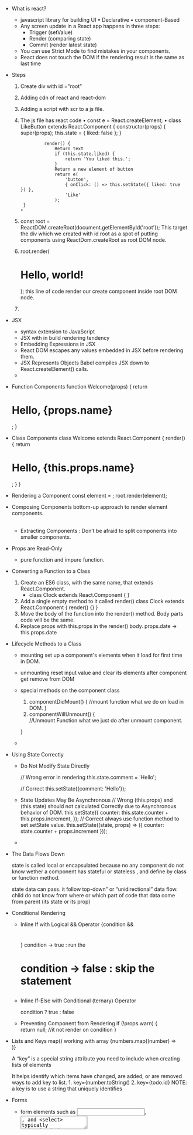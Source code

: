 * What is react?
   *  javascript library for building UI
        • Declarative 
        • component-Based
   * Any screen update in a React app happens in three steps:
      * Trigger (setValue)
      * Render (comparing state)
      * Commit (render latest state)
   * You can use Strict Mode to find mistakes in your components.
   * React does not touch the DOM if the rendering result is the same as last time
    
* Steps 
    1. Create div with id ="root"
    2. Adding cdn of react and react-dom
    3. Adding a script with scr to a js file.
    4. The js file has react code
           • const e = React.createElement;
           • class LikeButton extends React.Component {
                    constructor(props) {
                        super(props);
                        this.state = { liked: false };
                    }
                    
                    render() {
                        Return text 
                        if (this.state.liked) {
                            return 'You liked this.';
                        }
                        Return a new element of button
                        return e(
                            'button',
                            { onClick: () => this.setState({ liked: true }) },
                            'Like'
                        );
            }
           • 
    5. const root = ReactDOM.createRoot(document.getElementById('root'));
        This target the div which we created with id root
        as a spot of putting components using ReactDom.createRoot as root DOM node. 
    6. root.render(<h1>Hello, world!</h1>);
        this line of code render our create component inside root DOM node.
    7.
  
* JSX
   * syntax extension to JavaScript
   * JSX with in build rendering tendency
   * Embedding Expressions in JSX 
   *  React DOM escapes any values embedded in JSX before rendering them.
   * JSX Represents Objects
      Babel compiles JSX down to React.createElement() calls.
   * 
* Function Components
   function Welcome(props) {
      return <h1>Hello, {props.name}</h1>;
   }
* Class Components
   class Welcome extends React.Component {
      render() {
         return <h1>Hello, {this.props.name}</h1>;
      }
   }

* Rendering a Component 
   const element = <Welcome name="Sara" />;
   root.render(element);

* Composing Components
   bottom-up approach to render element components.
   <Welcome name="Sara" />      
   <Welcome name="Cahal" />      
   <Welcome name="Edite" />

   * Extracting Components : Don’t be afraid to split components into smaller components.

* Props are Read-Only 
   * pure function and impure function.

* Converting a Function to a Class 
   1. Create an ES6 class, with the same name, that extends React.Component.
      * class Clock extends React.Component { }
   2. Add a single empty method to it called render()
      class Clock extends React.Component { 
         render() {}
      }
   3. Move the body of the function into the render() method.
      Body parts code will be the same.
   4. Replace props with this.props in the render() body.
      props.date -> this.props.date

*  Lifecycle Methods to a Class 
   
   * mounting 
      set up a component's elements when it load for first time in DOM.
   * unmounting
      reset input value and clear its elements after component get remove from DOM

   * special methods on the component class
      1. componentDidMount() { 
         //mount function
         what we do on load in DOM.
      }
      2. componentWillUnmount() {  
         //Unmount Function
         what we just do after unmount component.

      }
   *

*  Using State Correctly 
   * Do Not Modify State Directly 

      // Wrong error in rendering
      this.state.comment = 'Hello'; 

      // Correct
      this.setState({comment: 'Hello'});

   * State Updates May Be Asynchronous
      // Wrong (this.props) and (this.state) should not calculated Correctly due to Asynchronous behavior of DOM.
         this.setState({
            counter: this.state.counter + this.props.increment,
         });
      // Correct always use function method to set setState value.
         this.setState((state, props) => ({
            counter: state.counter + props.increment
         }));
   * 

* The Data Flows Down

   state is called local or encapsulated because no any component do not know wether a component has stateful or stateless , and define by class or function method.

   state data can pass. it follow top-down” or “unidirectional” data flow.
      <FormattedDate date={this.state.date} />
      child do not know from where or which part of code that data come from parent (its state or its prop)
   
* Conditional Rendering   
   * Inline If with Logical && Operator 
      {condition && <h1></h1>}
      condition -> true : run the <h1>
      condition -> false : skip the statement

   * Inline If-Else with Conditional (ternary) Operator

      condition ? true : false

   * Preventing Component from Rendering
      if (!props.warn) {    
         return null; //it not render on condition 
      }

* Lists and Keys
   map()
      working with array
      {numbers.map((number) => 
         <ListItem key={number.toString()} value ={number} />      
      )}

   A “key” is a special string attribute you need to include when creating lists of elements

   It helps identify which items have changed, are added, or are removed
      ways to add key to list.
         1. key={number.toString()
         2. key={todo.id}
      NOTE: a key is to use a string that uniquely identifies
   

*  Forms 
   * form elements such as <input>, <textarea>, and <select> typically maintain their own state and update it based on user input. Unable to render using react.

   * To manage state of them using react, do
      <input type="text" value={this.state.value} onChange={this.handleChange}

      //onChange function we setState input
      // and we pass state value as a value to the form elements. 

   * Handling Multiple Inputs 

      handleInputChange(event) {
         const target = event.target;
         const value = target.type === 'checkbox' ? target.checked : target.value;
         const name = target.name;

         this.setState({
            // state the current value to the named input.
            [name]: value    
         });
      }
   *  react form use Formik library.
         it is validation, keeping track of the visited fields, and handling form submission
   * uncontrolled component

* Lifting State Up 

   The input state value come from parent state. and child get the parent state value as a props.

   that lead to make a component to store state values , and we just pass state value as props to children component.


* Composition vs Inheritance
   * Composition
      when you do not know how many data passed by parent.
      * How to handle it
         * Containment 
            parent {
               <child 
                  left= {<leftComponent />}
                  right = {<rightComponent />}
               />
            }
            child {
               <div> {props.left} </div>
               <div> {props.right} </div>
            }
            we can pass other component as a props
         * Specialization 
            When we want to pass different props value in special case.

            parent {
               child {
                  name="title"
                  work="home"
               }
               child {
                  name="hhh"
                  work="office"
               }
            }
            different props value at different instance.
   * Inheritance 
      At Facebook, we use React in thousands of components, and we haven’t found any use cases where we would recommend creating component inheritance hierarchies.

      Officials says Always use composition concepts

* Thinking in React 
   Steps to build React App.

   1. Understand Data come from API and UI design
      how to data look?
      how we are going to show the data?
   2. Based on your understanding Break The UI Into A Component Hierarchy
      * Draw boxes around every component (and subComponent) in the UI and give them all names.
      * For making components use single responsibility principle, that is, a component should ideally only do One Thing.
         AT the end , it should be decomposed into smaller subComponents.
         Always think About designing Reusable component.
   3. Now the JSON data nicely map with your required component
      <img scr="https://reactjs.org/static/9381f09e609723a8bb6e4ba1a7713b46/90cbd/thinking-in-react-components.png" />


      1. FilterableProductTable (orange): contains the entirety of the example
      2. SearchBar (blue): receives all user input
      3. ProductTable (green): displays and filters the data collection based on user input
      4. ProductCategoryRow (turquoise): displays a heading for each category (use composition concept to map and render all categories)
      5. ProductRow (red): displays a row for each product (use composition concept to map and render all subElements of passed categories).

   4. Identify The Minimal (but complete) Representation Of UI State 
      you first need to think of the minimal set of mutable state that your app needs. The key here is DRY: <b>Don’t Repeat Yourself</b>.
      <h4>Keep Components Pure</h4>

      For example, if you’re building a TODO list, keep an array of the TODO items around. When you needed just fetch the data from it. 
      Do not make separate state for count items else.
   5. Identify Where Your State Should Live 
      Next, we need to identify which component mutates, or owns, this state.

      Note: <b>React is all about one-way data flow down the component hierarchy.</b>

      Steps to figure out this: 
         For each piece of state in your application:
         1. Identify every component that renders something based on that state.
         2. Find a common owner component (a single component above all the components that need the state in the hierarchy).
            * Either the common owner or another component higher up in the hierarchy should own the state.
         3. If you can’t find a component where it makes sense to own the state, create a new component solely for holding the state and add it somewhere in the hierarchy above the common owner component.
         * In summery, always Think to manage state values in parent component and just pass required state values to the child.

   6. Add Inverse Data Flow
      Its is a concept, that is,When a child change the state value of the parent by using callback function passes by the parent in child props.

* AdvancedGuild
   * Accessibility 
      These topics make us to accessible test for our website.
      * WAI-ARIA 
         (Web Accessibility Initiative - Accessible Rich Internet Applications)
         It's help to Screen Readers and visible challenge user.
         
         All aria-* HTML attributes are in camelCased.

      * Semantic HTML 
         Using the various HTML elements to reinforce the meaning of information in our websites will often give us accessibility for free

         All table , list is wrap under div
         React Fragments 
            <Fragment></Fragment>
            <></> //when you not need props
      * Accessible Forms 
         * Labeling
         * Notifying the user of errors
         * Focus Control 
            Ensure that your web application can be fully operated with the keyboard only:
            * Keyboard focus and focus outline
      * Mechanisms to skip to desired content 
            Skiplinks or Skip Navigation Links are hidden navigation links that only become visible when keyboard users interact with the page
            * WebAIM - Skip Navigation Links
               use landmark elements and roles, such as <main> and <aside>, to demarcate page regions as assistive technology allow the user to quickly navigate to these sections
               * Accessible Landmarks 
         * Programmatically managing focus   
            To set (after lose) focus on keyboard on section we want to focus.

               To set focus in React, we can use Refs to DOM elements.

         * Mouse and pointer events 
            make sure only one focus is active either we access by keyboard or mouse.

         *  Other Points for Consideration 
            *  Setting the language 
               Indicate the human language of page texts as screen reader software uses this to select the correct voice settings:
            * Setting the document title 
               so that screen reader can understand
             * Color contrast 

      * Development and Testing Tools  
         * The keyboard
            Access your website only by keyboard.
         * Development assistance 
            * eslint-plugin-jsx-a11y 
               Its is giving feedback regarding accessibility issues in your JSX
            * Create React App has this plugin with a subset of rules activated. If you want to enable even more accessibility rules, you can create an .eslintrc file in the root of your project with this content:

            * Testing accessibility in the browser 
               * aXe, aXe-core and react-axe 
                  * The Accessibility Engine or aXe, is an accessibility inspector browser extension built on aXe-core.
                  * You can also use the @axe-core/react module to report these accessibility findings directly to the console while developing and debugging.

               * WebAIM WAVE 
                  The Web Accessibility Evaluation Tool is another accessibility browser extension
               * Accessibility inspectors and the Accessibility Tree 
               * Screen readers 
                  * NVDA in Firefox
                  * VoiceOver in Safari 
                  * ChromeVox in Google Chrome

* React Hooks
   * React Hooks only use in functional components.
   * React hooks execute in same order, never use it under certain condition,loop or any thing.
   * State is private to the component. Every components have their own instance of state  
   * Updating the same state variable multiple times before the next render (batching concept). To make this possible always use function version of setHook.

   
   * Updating Objects in State 
         * do not use value to update obj properties  value.
            it is not working
            Always use setObj method to update thing.

         * eg: 
            const [obj, setObj] = useState[{
               x: 22,
               y: 33
            }]
            obj.x = 55; //not working
            setObj({x: 55});

   *  Updating Arrays in State 
      In React state Array are treat as immutable.
      so instead of This   use this non-mutated method. 
      It can the array but it do not re-render the contents.
      All non-mutable method return a new array instead.

      * Adding      (push , upshift)      concat,[...arr] (use concat with spread operator);
      * removing     (pop,shift,splice)      (filter, slice);
            eg: 
            * filter
               setArtists(
                artists.filter(a =>
                  a.id !== artist.id
                )
              );
            * 
      * Transforming an Array
         Transverse across the array
         Splice , arr[i] = ..     : -> (map)
         * eg :
            array.map(()=> {

            });
      *  Replacing items in an array 
         Modifying items value
         always use map.

      *  Inserting into an array
         Inserting at a particular position
         Eg: 
            combining all the parts in new array
            const nextArtists = [
               // slice Items before the insertion point:
               ...artists.slice(0, insertAt),
               // New item:
               { id: nextId++, name: name },
               //slice Items after the insertion point:
               ...artists.slice(insertAt)

               //combining all the parts in new array
            ];
            //passing that updated array in setArray
            setArtists(nextArtists);

      *  Reversing and Sorting
         Eg: 
            //Copying an array
            const nextList = [...list];
            // Applied reverse in new array
            nextList.reverse();
            // Pass it to setArray
            setList(nextList);

      *  Updating objects inside arrays
         * Eg: 
            setMyList(myList.map(artwork => {
               if (artwork.id === artworkId) {
                  // Create a *new* object with changes
                  return { ...artwork, seen: nextSeen };
               } else {
                  // No changes
                  return artwork;
               }
            });
      *  Write concise update logic with Immer 
         * It is useful then you are so want to change so deeply nested (like 2 level deep).Then,
            * you use useImmer()
               * npm i immer use-immer
               * It is convenient but mutating syntax and take care of producing the copies for you.
               * It make immutable syntax to mutable object/array.
               * const [obj, setObj] = useimmer({
                  n: 1,
                  name: {
                     a: {
                        b..
                     }
                  }
               });
               // You can use mutable syntax
               setObj((item) => {
                  item.name.a.b = 44;
               })
               thats its.

            

   
   1. useState()
      * const [count, setCount] = useState(4);
      //It return an arr ,we just destructured it [value, setValueFunction];
      //useState(DefaultValue); 

      * When we set current value by using previous Value , Then use function structure of it. 
         * setCount((prevCount) => {
             prevCount + 1;
         })

      * Unlink class state, it is define in constructor , it run once, 
         but in useState, it run every time we re-render that function.
         * To Avoid this Use function version of it which run once of the very first time only.
            const [count, setCount] = useState(() => {
               console.log("count state define");
               return 4
            })
      * In useState , when we define a object inside useState,
         const [state, setState] = useState({
            count: 4,
            theme: blue,
         });
         Then, If we set
            setState (prevState => {
               return {count: prevState.count - 1};
            });

            then it over write all object structure.
            //state.theme :-> undefine error
            
            Always use spread operator to provide all previous value like:
               setState (prevState => {
                  return {...prevState , count: prevState.count - 1};
               });
               //object merging not happened , This is because we can make as much different state using its own useState hooks. and avoid state collisions.
   
   2. useEffect()
         *  When we use to change 
         *  similar mounted in class concept, it do sideEffect render on certain tasks.
         * Eg: 
            we have post API, User API, comments API.
            we want to render a particular API component when that button click

            const resourceType = post

            useEffect(()=>{
               console.log(resourceType);
            })
         * problem 1. useEffect run every time we render that component.
            To make it run on specific input. then give to it.
            * useEffect(()=>{
               console.log(resourceType);
            }, [resourceType]);
            Its runs only When resourceType value change. 

         * We can use useState to store particular  fetched value from API.
            const [items ,setItems]= useState([]);
            useEffect(()=> {
               fetch(`...../${resourceType}`)
                  .then(response => response.json())
                  .then(json => setItems(json));
            }, [resourceType]);
            //Every time resourceItem Change , the items value is auto updated.
         
         *  Advanced
            Now we want to change value of variables using external factors like event listener

            * const [windowWidth, setWindowWidth] = useState(window.innerWidth());
            * error not update automatically.
            * In Class component
               * in didMount method , we add event listener 
               * in WillMount method , we remove event listener.
            * By Use useEffect() hook
                  const
               *  useEffect (() => {

                     window.addEventListener('resize', handleResize);

                     // Clean function (un-mutate method)
                     // It is run every time when it un-mutated (re-render)
                     return () => {
                        return {
                           window.removeEventListener('resize', handleResize);
                        }
                     }

                  },[]) //[] pass because it is make run on mount once.


   * useContext()
      * Two Part
         * Provider component 
            * it provide state value to their children and their children and their children ...soon
            * export const ThemeContext = React.   createContext();

            * const [value, setValue] = useState(true);
            * const handleClick = (value) => {
               return 
                  setValue(preValue => !preValue);
            }

            *  <ThemeContext.Provider value={}>

                  All Component That use That Values
                  <button onCLick>
               </ThemeContext.Provider value={}>
         * consumer component
            * It consumes the state value that provided by context.

            *  In class 
               * import {ThemeContext} form './App';
               * <ThemeContext.Consumer>
                  * {value => {
                     * return 
                        //All contexts inside this return
                        <div style={{backgroundColor: value}}>
                  }}
               </ThemeContext.Consumer>

            *  In Functional Component 
               * import {ThemeContext} form './App';
               
               * export default function FunctionalComponent () {
                  * const Value = useContext(ThemeContext);
                  // Now You can use any Where in funcCom();

                  return 
                  <div style={{backgroundColor: value}> </div>

               }
         
      * Simplified version
         * make a file themeContext.js

         *  const Theme = React.createContext();
         *  const ThemeUpdateContext = React.createContext()

         *  export function ThemeProvider({children}) => {
            //That function going to do all context provider stuff
            * const [value, setValue] = useState(true);
            * const handleClick = (value) => {
               return 
                  setValue(preValue => !preValue);
            }

            return (
               <ThemeContext.Provider value={value}>
                  //That provides value to all Children

                  <ThemeUpdateContext.provider value= {handleClick}>
                  //That provide handleClick to all children
                     {children}
                  </ThemeUpdateContext.provider>
               </ThemeContext.Provider>
            )

         }

         * Inside app.js
            * import {ThemeProvider} from "./themeContext.js"
            *  export default function app () {
               return (
                  <ThemeProvider>
                     <FunctionalComponent />>
                  </ThemeProvider>
               )
            }

         *  Now We can access value and method any where inside their children.

            * To make access to children
               *  we make function to access then inside themeContext.js file

               * export function useThemeValue() {
                  return useContext(ThemeContext);
               }

               * export function useThemeUpdateValue() {
                  return useContext(ThemeUpdateContext);
               }
            
            *  Now inside functionComponent
               * import { useThemeValue, useThemeUpdateValue } from './themeContext.js'

               functionComponent () {
                  const themeValue = useThemeValue();
                  const toggleTheme = useThemeUpdateValue();

                  return {
                     <>
                        <button onClick={toggleTheme} >         
                           Toggle button
                        </button>
                        <div  style={{background-Color: {themeValue}}}> </div>
                     </>
                  }
               }




   * useRef()
      * most miss Use and most flexible

      * make a variable to count the number of re-render 
         * we are going to use 
            const [renderCount, setRenderCount] = useState(0);

            useEffect(()=> {
               setRenderCount((prevRender) => prevRender + 1);
            })
         //error in stuck in infinite loop, useEffect change state value every time and useState() re-render on chnage.

      * Solution
         useRef()
         * It is not cause re-render But it persistence among every count. we can change as many we want but the value is not change on render.

         * const renderCount = useRef(1)
         // It has single value
         // it return a single value object.
         // {current = 1}

            useEffect(()=> {
               renderCount.current = renderCount.current + 1;
            });

         *  Most Use case
            * To give auto focus on input

               *  const inputRef = useRef();

               * const focus = () => {
                  inputRef.current // it is return ref input   tag. It is like query select

                  inputRef.current.focus() // now it set focus    on input box
               }

               * <input ref={inputRef}>
                  <button onClick={focus}>

            * It is also use to store previous value of state.
               * const [name,setName] = useState();
               * const prevNameValue = useRef();
               * useEffect(()=> {
                     prevNameValue.current = name;
               }, [name])

   *  useMemo()
      * it is use for memorization 

      * Usage Case
         * When a slow function run every time with the same input 
            * const [number, setNumber] = useState(2)
            * const doubleTheNumber = slowFunction(number);
            //it calculate Every time for 2(same value)
            // why not you just memories that result , stop calculating everything 

            * Use useMemo hook in this case.

               * const doubleTheNumber = useMemo(() => {
                  return slowFunction(number)
               }, [number]);
               //Now it is only going to run on when number value get change.


         * reference inEquality 
            it say every time we render, if we define any array or object. It is always going to represent totally different object/array.

            Eg: 
               const obj = { name: "test", age: {AgeTest}}

               useEffect(()=> {
                  console.log(obj);
               }, [obj]);
               //its re-render again every time because obj is totally different from previous one

            * useMemo() hook is use here to refer the same object after every render.

            * const obj = useMemo(()=> {
               return { name: "test" age: {AgeTest}}
            }, [AgeTest]) ;
            //it is going to re-render only if when you change AgeTest Value.


   *  useCallback()
      *  It is almost similar to useMemo() Hook. But useMemo() return value to variable as in useCallback() it return function.
      *  Usage case
         *  It is similar usage case like useMemo(),But It deals with function declaration.
         const getItem = (number) => {
               return [number + 1, number + 2, number + 3]
         }
         //it is going to decelerated and run every time.

         * const getItem = useCallback((number) => {
               return [number + 1, number + 2, number + 3]
         }, [number]);
         // It is decelerated and run only when number value change.
         
   * useReducer()
      * it is also manage state.
      * It gives you more contrite way to manage state. you have your own custom set state method thats make re-render your new state.

      *  const [state, dispatch] = useReducer( ManageStateFunction,{initialValue});
         * // state has current state value.
         * //  ManageStateFunction is a custom function that going to manage state value. it has various method to dispatch 
         * using 
            dispatch({type: "ActionType"});
            //ActionType is going to applied on state.
         
      * In whole it look like this
         const [state, dispatch] = useReducer( ManageStateFunction,{count: 0});
         
      * Basic ManageStateFunction() syntax
         const ACTION = {
            INCREMENT: 'increment',
            DECREMENT: 'decrement'
         } // conditional string function name.

         function ManageStateFunction(state, action) {
            switch(action.type){
               case 'ACTION.INCREMENT'
                  return { count: state.count + action.payload.passingValueToFunction}
            }
            switch(action.type){
               case 'ACTION.DECREMENT'
                  return { count: state.count - action.payload.passingValueToFunction}
            }
            Default: 
               return state
         }
      *  Change state value using dispatch
         * const [state, dispatch] = useReducer( ManageStateFunction,{count: 0});

         function onClickIncrement() {
            return dispatch({ type: 'ACTION.INCREMENT', payload: {passingValueToFunction: 1}})
         }

      *  It is to manage a complex state .
         let Make a todo application

         1. export default function app() {
            const [todoList, dispatch] = useReducer(reducer, []);
            // [] : initial todoList State
            // reducer is ManageStateFunction

            return (
               <>
                  <form onSubmit={handleSubmit}>
                     <input type="text" onChange={(e) => {
                        setName(e.target.value)
                     }} />
                     {todoList.map((todo)=> {
                        return <Todo key={todo.id} todo={todo} dispatch= {dispatch} />
                        //We pass useReducer dispatch function to do all state function
                     })}
               </form>
            )
         }

         2. Making all component of reducer
            2. 1. export ACTIONS = {
               ADD_TODO: "add_todo",
               TOGGLE_TODO: "toggle_todo",
               DELETE_TODO: "delete_todo"
            } 
            //All actions type names used in reducer
            //We export it because we need it in different component to access action type name. (like todo component)

            2. 2. function reducer(todoList, action) {
               switch (action.type) {
                  case ACTIONS.ADD_TODO:
                     return [...todoList, newTodoItem(action.payload.name)]
                  case ACTIONS.TOGGLE_TODO:
                     return (todoList.map((todo)=> {
                        if(todo.id === action.payload.id) {
                           return {...todo, complete: !todo.complete}
                           // that return a new object with all same items and with a change in complete: !todo.complete item.
                        } 
                        
                        return todo
                  
                     }))
                  
                  case ACTIONS.DELETE_TODO:
                     return (todoList.filter((todo) => todo.id !== action.payload.id));

                     //the filter return a new Array of todoList with items which are not certified the filter condition.
               }
            }
            2. 3. Model function for new Item
               function newTodoItem(name) {
                  return { id: Date.now(), name: name, complete: false}
               }
            // completed all require component in reducer section
            
         3. Setting up Todo component
            export default function Todo ({todo, dispatch}) {
               return (
                  <div>
                     <span style={{color: todo.complete ? '#AAA' : '#000'}}>
                     </span>
                     <button onClick={()=> dispatch({type: ACTIONS.TOGGLE_TODO, payload: {id: todo.id}});
                     }>
                        Toggle
                     </button>
                     <button onClick={()=> dispatch({type: ACTIONS.DELETE_TODO, payload: {id: todo.id}});
                     }>
                        Delete
                     </button>
                     //we just change method type , to change action on list
                     // neither we make separate function of it and pass it to todo separately.
                  </div>
                     
                  
               )
            }
            // complete todo app that all we need to do



   * REACT 18 HOOK
      * useTransition
      *  it is need when you app slow down and not responsive. it is used to speed up the app

      * Usages 
         *  if you have a input and it combine with a function which is going to filter out data from  / enter data in a large set of data ( a lot of computation) then it do not show/re-render the updated list until it do all the local state change operation.
            * useTransition hook used to prioritize the statements.


      * Not Usage
         *  use useTransition when you really need.
            if you have something that slow down application/ you have some component that slow down your application.
            it make re-render when low priority work done

      * Syntax 

         const [isPending, startTransition] = useTransition();
         * function handleChange (e) {
            setInput(e.target.value);

            startTransition(() => {
               //it is low priority code section

               const list = []

               for (let i = 0; i < LIST_SIZE; i++) {
                  list.push(e.target.value);
               }

               setList(list)
            });  
               
         }

         * ... return (
            {isPending ? "loading..." : List.map((item, index) => {
               return <div key={index}>{item}</div>
            })}
            //isPending use to give startTransition state
               return 
               if startTransition isDoing : return true
               if startTransition completed: return false
               // it can used to add loading effect on doing 
         )


      * useDeferredValue()
      * It similar concept like deBounce and thralling.
      *  It is update some value after a quite of time (make the value change less priority)

      *  function slowFunction({name}) {
         const largerNo = 1000000;

         const slow = useMemo(() => {
            const l = []
         for (int i = 0; i< largerNo ; i ++) {
            l[i] = name;
         }
         setList[l]
         // it is going show latency in input value;
         }, [name])

         
         To make it wait some time after name Value before run this function

            const deferredInput = useDeferredValue(input);
            const slow = useMemo(() => {
               const l = []
            for (int i = 0; i< largerNo ; i ++) {
               l[i] = name;
            }
            setList[l]
            // it is going show latency in input value;
            }, [deferredInput]);
      }
      * use()
         * it is extra fetching and conditional fetching with async behavior in react component
         * it can use inside if statement
         * Eg.
            * export function Data({ url, shouldFetch}) {
               let data = "default data"
               if(shouldFetch) {
                  data = use( fetch (url)).then(res => res,json())
               }
            }
            * you can add loading effect by using  suspense
            * parent component
               * <suspense fallback={<div> loading... </div>}> 
                  <Data url={url} shouldFetch={false}>
               </suspense>
               * suspense want until all child done with async use hooks call
               * to handle error you can use error component to handle error from fetch 
                  * <ErrorBoundary fallback={<div> Error</div>}>
                     * <suspense fallback={<div> loading... </div>}> 
                        <Data url={url} shouldFetch={false}>
                     </suspense>
                  </ErrorBoundary>
      * useEffectEvent()
         * it is work with useEffect()
         * it limit dependency of useEffect
         * useEffectEvent() is as event trigger after certain action
         * it take the current value of  dependency value.
         * eg. 
            * export function ChatRoom ({url , loggingOption}) {
               * const onConnected = useEffectEvent( url => {
                  logConnection('Connected to ${url}', loggingOption)
               }) 
               * // normally console give error that make useEffect need to dependent on loggingOption also
               * but by using useEffectEvent it make this function as event call it is only trigger when it call 
               * so do not exist before event , all the value take and dependency value on event trigger

               useEffect(() => {
                  const room = connectToRoom(url)
                  room.onConnected(() => { 
                     // it is event to trigger onConnected function
                     onConnected(url) 
                  })
                  return () => {
                     room.disconnect()
                  }
                  
               }, [url]) // useEffect only dependent on url change
            }
   *  Optional hooks
      *  useLayoutEffect()
         *  similar to useEffect()
         *  use Effect async function do not disturb the DOM. 
         *   it is synchronous function, it is run along with DOM.   when react paint the DOM (calculate position of component ) along that it run 
         *   it is useful when you need to move something on screen.
         *  useEffect: it is run after DOM render all component then it run. on the other hand it run alone with DOM to set the position for layout then the component run and set on that position.
         * it is less performance then useEffect.
         


      *  useDebugValue()
         *  it is use to make custom hook easier
         *  It use to name the hooks to make debug easier
         *  it is only work on custom hooks.
         *  * by default it run every time 
            * to make it run 
               * it only run  in develop 
               *  only run when you open developer tools
            *  useDebugValue(value, v => {
               getValueSlow(v)
            });
      
      *  useImperativeHandle()
         *  it is use to change the default behavior of  ref for component.
         * if you set ref for a component 
            * react.forwardRef(customInputComponent);
            *  and then pass ref value to function.
            and then set ref value to the require section.
         *  useImperativeHandle() total customize ref.
            *  useImperativeHandle(ref, ()=> {
               return { alertHi: ()=> alert("hi")}
            }, [])

            *  Usages
            *  <customInputComponent ref={inputRef}
            *  <button onClick={()=> inputRef.current.alertHi()}> Focus </button>
            // It call the function when you ref to this

            * it is going to use when you have buttons out the main component. when you try to manage multiple component using same ref
            *  Eg: 
               custom function (..., ref) {
                  const closeButton = useRef();
                  const confirmButton = useRef()
                  const denyButton = useRef()

                  useImperativeHandle(ref, () => {
                     focusCloseBtn: () => closeButton.focus(),
                     focusConfrimBtn: () => confirmButton.focus(),
                     focusDenyBtn: () => denyButton.focus(),
                  })

                  return (
                     <>
                        <closeComponent name="close button" ref={closeButton}>
                        <confirmComponent name="confirm button" ref={confirmButton}>
                        <denyComponent name="deyn button" ref={denyButton}>
                     </denyComponent>
                  )
               }
               export default React.forward(custom function);

               * main function 
                  const modelRef = useRef();


                  <button onClick=(()=> model.current.focusCloseBtn)>

                  <button onClick=(()=> model.current.focusConfrimBtn)>

                  <button onClick=(()=> model.current.focusDenyBtn)>

                  <customFunction 
                     ref={modelRef}
                  />

      * useId() 
         *  it give id to the component.
         *  it is always generate same id order every time.
         *  it give id as like id = ":r1:"
            *  that id is impossible to access by querySelector.
            * that enforcing us to use ref to reference any component element.
         *  modified useId use
         const id = useId()
            <element id=(`{id}-email)>
            <element id=(`{id}-name)>
            ...so on 
            it use same id to for all with some specific name change.





   * Custom Hooks
      * we combine hooks to make custom hooks
      * syntax
         1. customHooks.js
         2. function useRequired(initialValue) {
            const [value, setValue] = use preDefinedHooks(initialValue) ;

            return [value, setValue];
         }
         it is like a function with a set of hooks to manage a specifics tasks.

         *   useToggle()
            *  export default function useToggle(defaultValue) {
               const [value, setValue] = useState(default);

               function toggleValue(value) {
                  setValue(currentValue => {
                     typeof value === "boolean" ? value : !currentValue
                  })
               }

               return [value, toggleValue];
            }

            *  use in different components
               const [value, toggleValue] = useToggle(false);

               <button onClick={toggleValue}> Toggle Value</button>
               <button onClick={() => {
                  toggleValue(true)
               }}> make the value true </button>

               <button onClick={() => {
                  toggleValue(false)
               }}> make the value false </button>

            *  Timeout Hook
               export   default function useTimeout(callback, delay) {
                  const callbackRef = useRef(callback); //it saves callback function that is passed
                  
                  const timeoutRef = useRef();

                  useEffect (()=> {
                     callbackRef.current = callback
                  }, [callback]);

                  const set = useCallback(() => {
                     //we set a timeout funtion to return call back after a delay.
                     timeoutRef.current = setTimeout(() => {
                        return ( callbackRef.current() , delay);
                       
                     })
                  }, [delay]);

                  const clear = useCallback(() => {
                     // we forced running timeout function to stop.
                     timeoutRef.current && clearTimeout(timeoutRef.current);
                  }, []);

                  useEffect(() => {
                     //we reset set value and clear the running set timeout , if we call this  function over a pre-running function.
                     set()
                     return clear
                  }, [delay, set, clear]);

                  const reset = useCallback(() => {
                     clear()
                     set()
                  }, [clear, set])

                  return { reset, clear}

               } 

               * Usages
                  *  const {  clear, reset} = useTimeout(
                     () => setCount(0),
                     1000
                  ) 
               *   we can implement Debounce use this hook   
                  *  useDebounce(() => alert(count), 1000, [count]);

                  *  export default function useDebounce(callback, delay, dependencies) {
                     const {reset, clear} = useTimeout(callback, delay);

                     // 2. after that it measures the change on all dependencies or reset value
                     useEffect(reset, [...dependencies, reset]);

                     // 1. it clear the useTimeout for the same time
                     useEffect(clear, []);
                  }
   
   * optional 


* Code Splitting
   * download code when we need them
   * methods to implement it
      * using Dynamic import
         * import ("../sum.js").then(module=> {
                 alert(module.sum(2, 2));
              });
         * lazy (react tool)
            1. import {lazy} from "react"
            2. const Home = lazy(() => import ("./
                  components/Home"));
            * Error not it working on the very first time
               * Suspense components
                  <Suspense fallback={that run until 
                      loading done} >
                        <Outlet /> // lazy loaded components 
                  </Suspense>
            * lazy do need a default import
                  * unable to load named function
                  *  {default: fucn}
                  * but in module {default: fuc, namedfuc}

                  * fixing
                     * .... => import ("./components/About").then(module => {
                           return { default: module.About }
                           // We rename default export 
                         }
            * Not want to show fallback ,
               we need old data there, until new data Is loaded
                  * By using react hook (useTransition)
                     * it allows to enable not urgent update 
                           * const [isPending, startTransition] = useTransition ()
                           * startTransition (() => {
                               Condition State change fuc
                            });
                              * it doesn't change UI utill loading 
                             done ,so lazy(fallback) not show
                           * To show transition state
                              *  {isPending ?? "Loading.."}
                                   on tab click 
                                • 
                             •  
                          • 
                     * to simplifying lazy load import statement 
                        * Components lazyload
                           * export default const fucntion lazylaod(path, namedExport) => {

                           
                             * promise = import (path)
                             * if ( namedExport == null ) {
                                 return promise 
                              } else {
                                 return promise.then(module=> ({ default : module[namedExport] 
                              }))
                            }
                           }
                         


      












* Coding mistake or improving your mistake
   *  useState hook
         *  Asked the question again, you really need 
           hook
            *  on form submission
             • it need value once on submit
             • useRef instead
                • const emailRef = useRef()
                • input ref={emailRef}
                • onSubmit := 
                     email: emailRef.current.value
                •     
            *  when you use previous value to change 
              new value,then you function version of 
              setuseState hook
              • setCount(count + amount) // wrong 
                • error when you have more then 1 
                   statement update. 
                   when State value change after next 
                   render
                    
               * setCount( currentCount => {
                   return currentCount + amount 
                 })
               *  Count value is not change until next 
                 render is not completed.
                 So when you access count next of 
                 • setcount we do not get updates 
                 • so use useEffect to get updates count
                    • useEffect (() => {
                        console.log(count);
                       }, [count]);
                     • 
                 • 
              • 
           • 
        • 
      * useEffect
         *  problem 1 : takecare about data change and 
          fetching data statement , it may cause 
          useless rendering 
             • useEffect(()=> {
                  fetch("#").then(d => { 
                     setData(d);
              
                   })
                }, []);
             • useEffect (() => { }, [data])
                 It render data several time utill data fully    
                 loaded . So use get data after fetch 
                 instead
           *  Problem 2: On the time of redender 
                                 equality 
                
               • UseSet(dark mode);
               • cosnt person = { name, age}       
               • useEffect(() => {
                   
                  }, [person]);
               • when we change dark mode state only , 
                  although it run useEffect peroson;
                     • It is because simpler objects in 
                        javascript is not equal.
                        {} === {} // False
                        After every render ,we create new 
                        object of person same value, but 
                        technical it not same.
               • To use useMeno : it keep previous object
                  value arround until value of object / 
                  change.
                 • Const peroson = useMemo(() => {
                       return {age, name};
                    }, [age, name]);
                    When you using array / object takecare 
                    of references equality. 
                    Use with useMemo hook
                    
         • Problem 3: When you have useEffect triger 
           on URL change
            • it create new fetch everything when URL
              changes.
              So to avoid it , use useEffect clearup 
              function 
              
              useEffect ( () => {
                  const controller = new AbortController()
                  // Build in fetch function
                  
                  setLoading(true) // useState hook var
                  
                  fetch(url , { signal: controller.signal})
                      .then(setData)
                      .catch(setError)
                      .finally(() => setLoading(false)
                   ); 
                   return () => {
                     //UseEffect cleanUp function 
                     controller.abort();

                      // it abort previous url fetch request if
                          Any is in process.
                   }
 
              }, [url])
              
         • 
    • 
•